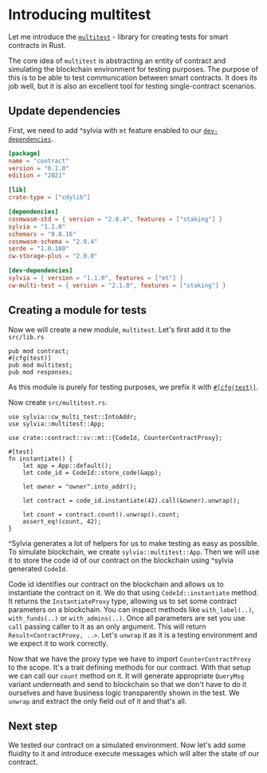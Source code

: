 # Introducing multitest

Let me introduce the [`multitest`](https://crates.io/crates/cw-multi-test) -
library for creating tests for smart contracts in Rust.

The core idea of `multitest` is abstracting an entity of contract and
simulating the blockchain environment for testing purposes. The purpose of this
is to be able to test communication between smart contracts. It does its job
well, but it is also an excellent tool for testing single-contract scenarios.

## Update dependencies

First, we need to add ^sylvia with `mt` feature enabled to our
[`dev-dependencies`](https://doc.rust-lang.org/cargo/reference/specifying-dependencies.html#development-dependencies).

```toml
[package]
name = "contract"
version = "0.1.0"
edition = "2021"

[lib]
crate-type = ["cdylib"]

[dependencies]
cosmwasm-std = { version = "2.0.4", features = ["staking"] }
sylvia = "1.1.0"
schemars = "0.8.16"
cosmwasm-schema = "2.0.4"
serde = "1.0.180"
cw-storage-plus = "2.0.0"

[dev-dependencies]
sylvia = { version = "1.1.0", features = ["mt"] }
cw-multi-test = { version = "2.1.0", features = ["staking"] }
```

## Creating a module for tests

Now we will create a new module, `multitest`. Let's first add it to the `src/lib.rs`

```rust,noplayground
pub mod contract;
#[cfg(test)]
pub mod multitest;
pub mod responses;
```

As this module is purely for testing purposes, we prefix it with
[`#[cfg(test)]`](https://doc.rust-lang.org/book/ch11-03-test-organization.html#the-tests-module-and-cfgtest).

Now create `src/multitest.rs`.

```rust,noplayground
use sylvia::cw_multi_test::IntoAddr;
use sylvia::multitest::App;

use crate::contract::sv::mt::{CodeId, CounterContractProxy};

#[test]
fn instantiate() {
    let app = App::default();
    let code_id = CodeId::store_code(&app);

    let owner = "owner".into_addr();

    let contract = code_id.instantiate(42).call(&owner).unwrap();

    let count = contract.count().unwrap().count;
    assert_eq!(count, 42);
}
```

^Sylvia generates a lot of helpers for us to make testing as easy as possible.
To simulate blockchain, we create `sylvia::multitest::App`. Then we will use it to store the code id
of our contract on the blockchain using ^sylvia generated `CodeId`.

Code id identifies our contract on the blockchain and allows us to instantiate the contract on it.
We do that using `CodeId::instantiate` method. It returns the `InstantiateProxy` type, allowing us
to set some contract parameters on a blockchain. You can inspect methods like `with_label(..)`,
`with_funds(..)` or `with_admins(..)`. Once all parameters are set you use `call` passing caller to
it as an only argument. This will return `Result<ContractProxy, ..>`. Let's `unwrap` it as it is a 
testing environment and we expect it to work correctly.

Now that we have the proxy type we have to import `CounterContractProxy` to the scope.
It's a trait defining methods for our contract.
With that setup we can call our `count` method on it. It will generate appropriate
`QueryMsg` variant underneath and send to blockchain so that we don't have to do it ourselves and
have business logic transparently shown in the test. We `unwrap` and extract the only field out of 
it and that's all.

## Next step

We tested our contract on a simulated environment. Now let's add some fluidity to it and introduce
execute messages which will alter the state of our contract.
